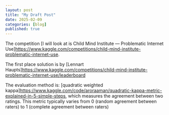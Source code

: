 ```yaml
---
layout: post
title: "My Draft Post"
date: 2025-02-09
categories: [blog]
published: true
---
```


The competition [I will look at is Child Mind Institute — Problematic Internet Use]https://www.kaggle.com/competitions/child-mind-institute-problematic-internet-use.

The first place solution is by [Lennart Haupts]https://www.kaggle.com/competitions/child-mind-institute-problematic-internet-use/leaderboard

The evaluation method is: [quadratic weighted kappa]https://www.kaggle.com/code/aroraaman/quadratic-kappa-metric-explained-in-5-simple-steps, which measures the agreement between two ratings. This metric typically varies from 0 (random agreement between raters) to 1 (complete agreement between raters) 
